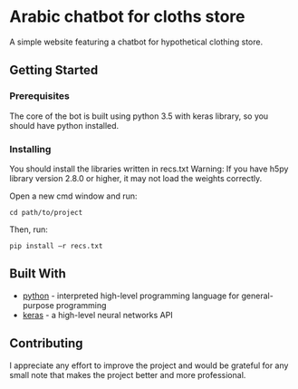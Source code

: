 # Arabic chatbot for cloths store

A simple website featuring a chatbot for hypothetical clothing store.

## Getting Started

### Prerequisites

The core of the bot is built using python 3.5 with keras library, so you should have python installed.

### Installing

You should install the libraries written in recs.txt
Warning: If you have h5py library version 2.8.0 or higher, it may not load the weights correctly.

Open a new cmd window and run:

```
cd path/to/project
```

Then, run:

```
pip install –r recs.txt
```

## Built With

* [python]( https://www.python.org/) - interpreted high-level programming language for general-purpose programming
* [keras]( https://keras.io/) - a high-level neural networks API

## Contributing

I appreciate any effort to improve the project and would be grateful for any small note that makes the project better and more professional.
